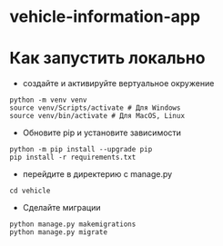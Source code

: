 # vehicle-information-app
# Как запустить локально
- создайте и активируйте вертуальное окружение
```
python -m venv venv
source venv/Scripts/activate # Для Windows
source venv/bin/activate # Для MacOS, Linux
```
- Обновите pip и установите зависимости
```
python -m pip install --upgrade pip
pip install -r requirements.txt
```
- перейдите в директерию с manage.py 
```
cd vehicle
```
- Сделайте миграции
```
python manage.py makemigrations
python manage.py migrate
```
